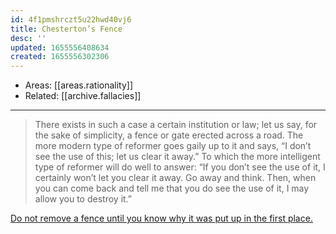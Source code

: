 ```yaml
---
id: 4f1pmshrczt5u22hwd40vj6
title: Chesterton’s Fence
desc: ''
updated: 1655556408634
created: 1655556302306
---
```


- Areas: [[areas.rationality]]
- Related: [[archive.fallacies]]

---

> There exists in such a case a certain institution or law; let us say, for the sake of simplicity, a fence or gate erected across a road. The more modern type of reformer goes gaily up to it and says, “I don’t see the use of this; let us clear it away.” To which the more intelligent type of reformer will do well to answer: “If you don’t see the use of it, I certainly won’t let you clear it away. Go away and think. Then, when you can come back and tell me that you do see the use of it, I may allow you to destroy it.”

[Do not remove a fence until you know why it was put up in the first place.](https://fs.blog/chestertons-fence/)
